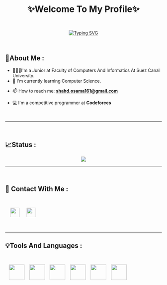 <h1 align ="center">✨Welcome To My Profile✨
</h1> 
<br/>
<p align ="center">
<a href="https://git.io/typing-svg"><img src="https://readme-typing-svg.demolab.com?font=Dancing+Script&size=35&pause=1000&color=F76CB3&random=false&width=435&center=true&lines=++I'm+Shahd+Osama+;++%2C+I'm+a+CS+Student+;+%2C+And+Backend+Developer" alt="Typing SVG" /></a>
</p>
 <br/> 
 
  <p align ="left">

   ## 💭About Me : 
<ul>
<li>👩🏽‍💻I'm a Junior at Faculty of Computers And Informatics At Suez Canal University.</li>
<li>🌱 I'm currently learning Computer Science.</li>
 <li>        
         
 📫 How to reach me: **shahd.osama161@gmail.com** 
 
 </li>
 <li>💻 I'm a competitive programmer at <b>Codeforces</b></li>
</ul>
 </p>
 <br/>
 <hr/> 
 <br/>
 <!-- Profile status -->
 
 ## 📈Status :
 <div align ="center" >
      
  ![](https://github-readme-stats.vercel.app/api?username=shahd-osama&show_icons=true&theme=dracula)
 <br/>

 </div> 
 <hr/> 
 <br/>
    

  ## 📨 Contact With Me :
  <br/>
  <p align ="left">
  &nbsp;&nbsp;&nbsp;
  <a href="www.linkedin.com/in/shahd-øsama-a7218024a" target="_blank"> <img src="https://raw.githubusercontent.com/rahuldkjain/github-profile-readme-generator/master/src/images/icons/Social/linked-in-alt.svg" 
  width="30" height="30"/></a>
  &nbsp;&nbsp;&nbsp;&nbsp;
  <a href="www.linkedin.com/in/shahd-øsama-a7218024a" target="_blank"> <img src="https://raw.githubusercontent.com/rahuldkjain/github-profile-readme-generator/master/src/images/icons/Social/codeforces.svg" 
  width="30" height="30"/></a>
  </p>
 <br>
 <hr/>
 
 ## 💡Tools And Languages :
 <br/>
 <p> &nbsp;&nbsp;
  <img src="https://cdn.jsdelivr.net/gh/devicons/devicon@latest/icons/cplusplus/cplusplus-original.svg" width="50"   /> &nbsp;&nbsp;
  <img src="https://cdn.jsdelivr.net/gh/devicons/devicon@latest/icons/javascript/javascript-original.svg" width="50" /> &nbsp;&nbsp;
  <img src="https://cdn.jsdelivr.net/gh/devicons/devicon@latest/icons/java/java-original.svg" width="50" />   &nbsp;&nbsp;
  <img src="https://cdn.jsdelivr.net/gh/devicons/devicon@latest/icons/html5/html5-original-wordmark.svg" width="50"  />  &nbsp;&nbsp;
  <img src="https://cdn.jsdelivr.net/gh/devicons/devicon@latest/icons/vscode/vscode-original.svg" width="50"/> &nbsp;&nbsp;
 <img src="https://cdn.jsdelivr.net/gh/devicons/devicon@latest/icons/github/github-original-wordmark.svg" width="50"/>
          
          
 </p>
 <br/>
 
 <!--  [![Top Langs](https://github-readme-stats.vercel.app/api/top-langs/?username=shahd-osama&layout=donut-vertical)] 
       (https://github.com/anuraghazra/github-readme-stats)  
-- >
<!--

**shahd-osama/shahd-osama** is a ✨ _special_ ✨ repository because its `README.md` (this file) appears on your GitHub profile.

Here are some ideas to get you started:

- 🔭 I’m currently working on ...
- 🌱 I’m currently learning ...
- 👯 I’m looking to collaborate on ...
- 🤔 I’m looking for help with ...
- 💬 Ask me about ...
- 📫 How to reach me: ...
- 😄 Pronouns: ...
- ⚡ Fun fact: ...
-->
